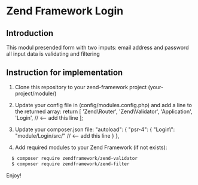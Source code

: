 # Zend Framework Login

## Introduction

This modul presended form with two imputs: email address and password
all input data is validating and filtering

## Instruction for implementation

1. Clone this repository to your zend-framework project 
  (your-project/module/)
  
2. Update your config file in (config/modules.config.php) and add a line to the returned array:
  return [
    'Zend\Router',
    'Zend\Validator',
    'Application',
    'Login', // <-- add this line
];

3. Update your composer.json file:
  "autoload": {
        "psr-4": {
            "Login\\": "module/Login/src/" // <-- add this line
        }
    },

4. Add required modules to your Zend Framework (if not exists):

```bash
  $ composer require zendframework/zend-validator
  $ composer require zendframework/zend-filter
```

Enjoy!
